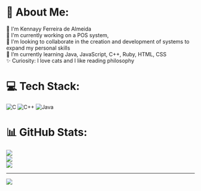 # 💫 About Me:
👋 I'm Kennayy Ferreira de Almeida<br>🔭 I'm currently working on a POS system,<br>👯 I'm looking to collaborate in the creation and development of systems to expand my personal skills<br>🌱 I’m currently learning Java, JavaScript, C++, Ruby, HTML, CSS<br>✨ Curiosity: I love cats and I like reading philosophy


# 💻 Tech Stack:
![C](https://img.shields.io/badge/c-%2300599C.svg?style=for-the-badge&logo=c&logoColor=white) ![C++](https://img.shields.io/badge/c++-%2300599C.svg?style=for-the-badge&logo=c%2B%2B&logoColor=white) ![Java](https://img.shields.io/badge/java-%23ED8B00.svg?style=for-the-badge&logo=openjdk&logoColor=white)
# 📊 GitHub Stats:
![](https://github-readme-stats.vercel.app/api?username=kennayy842&theme=dark&hide_border=false&include_all_commits=true&count_private=true)<br/>
![](https://github-readme-streak-stats.herokuapp.com/?user=kennayy842&theme=dark&hide_border=false)<br/>
![](https://github-readme-stats.vercel.app/api/top-langs/?username=kennayy842&theme=dark&hide_border=false&include_all_commits=true&count_private=true&layout=compact)

---
[![](https://visitcount.itsvg.in/api?id=kennayy842&icon=0&color=0)](https://visitcount.itsvg.in)

<!-- Proudly created with GPRM ( https://gprm.itsvg.in ) -->
